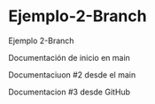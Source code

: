 # Ejemplo-2-Branch
Ejemplo 2-Branch

Documentación de inicio en main

Documentaciuon #2 desde el main

Documentacion #3 desde GitHub

